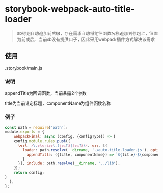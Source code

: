 # storybook-webpack-auto-title-loader
> sb标题自动追加前后缀，存在需求自动将组件函数名称追加到标题上，位置为前或后，当前sb没有提供口子，因此采用webpack插件方式解决该需求


## 使用

.storybook/main.js

### 说明
appendTitle为回调函数，当前暴露2个参数

title为当前设定标题，componentName为组件函数名称

### 例子

```js
const path = require('path');
module.exports = {
    webpackFinal: async (config, {configType}) => {
    config.module.rules.push({
      test: /\.stories\.(jsx?$|tsx?$)/, use: [{
        loader: path.resolve(__dirname, './auto-title.loader.js'), options: {
          appendTitle: ({title, componentName}) => `${title}-${componentName}`
        }
      }], include: path.resolve(__dirname, '../lib'),
    });
    return config;
}
  },
};

```
